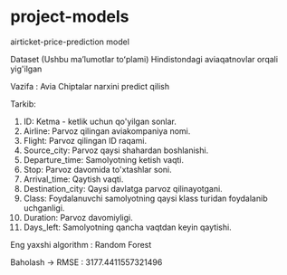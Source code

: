 # project-models

airticket-price-prediction model

Dataset (Ushbu maʼlumotlar toʻplami) Hindistondagi aviaqatnovlar orqali yig'ilgan 

Vazifa : Avia Chiptalar narxini predict qilish

Tarkib:

1. ID: Ketma - ketlik uchun qo'yilgan sonlar.
2. Airline: Parvoz qilingan aviakompaniya nomi.
3. Flight: Parvoz qilingan ID raqami.
4. Source_city: Parvoz qaysi shahardan boshlanishi.
5. Departure_time: Samolyotning ketish vaqti.
6. Stop: Parvoz davomida to'xtashlar soni.
7. Arrival_time: Qaytish vaqti.
8. Destination_city: Qaysi davlatga parvoz qilinayotgani.
9. Class: Foydalanuvchi samolyotning qaysi klass turidan foydalanib uchganligi.
10. Duration: Parvoz davomiyligi.
11. Days_left: Samolyotning qancha vaqtdan keyin qaytishi.

Eng yaxshi algorithm : Random Forest

Baholash -> RMSE : 3177.4411557321496
